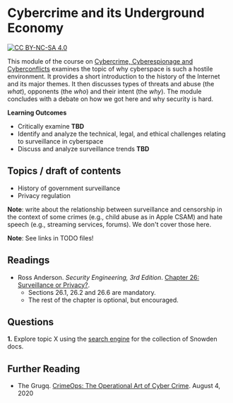 # Cybercrime and its Underground Economy

[![CC BY-NC-SA 4.0][cc-by-nc-sa-shield]][cc-by-nc-sa]

[cc-by-nc-sa]: http://creativecommons.org/licenses/by-nc-sa/4.0/
[cc-by-nc-sa-shield]: https://img.shields.io/badge/License-CC%20BY--NC--SA%204.0-lightgrey.svg


This module of the course on [Cybercrime, Cyberespionage and Cyberconflicts](https://github.com/0xjet/ccc) examines the topic of why cyberspace is such a hostile environment. It provides a short introduction to the history of the Internet and its major themes. It then discusses types of threats and abuse (the _what_), opponents (the _who_) and their intent (the _why_). The module concludes with a debate on how we got here and why security is hard.


**Learning Outcomes**
* Critically examine **TBD**
* Identify and analyze the technical, legal, and ethical challenges relating to surveillance in cyberspace
* Discuss and analyze surveillance trends **TBD**


[//]: # (jet - verbs: {define, examine, identify, analyze, discuss, assess, propose})


## Topics / draft of contents

* History of government surveillance
* Privacy regulation

**Note**: write about the relationship between surveillance and censorship in the context of some crimes (e.g., child abuse as in Apple CSAM) and hate speech (e.g., streaming services, forums). We don't cover those here.

**Note**: See links in TODO files!

## Readings

* Ross Anderson. _Security Engineering, 3rd Edition_. [Chapter 26: Surveillance or Privacy?](https://www.cl.cam.ac.uk/~rja14/book.html).
    * Sections 26.1, 26.2 and 26.6 are mandatory.
    * The rest of the chapter is optional, but encouraged.


## Questions

**1.**
Explore topic X using the [search engine](https://search.edwardsnowden.com) for the collection of Snowden docs.



## Further Reading

- The Grugq. [CrimeOps: The Operational Art of Cyber Crime](https://sec.okta.com/articles/2020/08/crimeops-operational-art-cyber-crime). August 4, 2020


